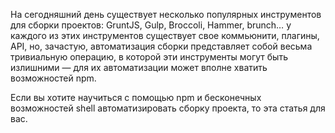 На сегодняшний день существует несколько популярных инструментов для сборки проектов: GruntJS, Gulp, Broccoli, Hammer, brunch… у каждого из этих инструментов существует свое коммьюнити, плагины, API, но, зачастую, автоматизация сборки представляет собой весьма тривиальную операцию, в которой эти инструменты могут быть излишними — для их автоматизации может вполне хватить возможностей npm.

Если вы хотите научиться с помощью npm и бесконечных возможностей shell автоматизировать сборку проекта, то эта статья для вас.
